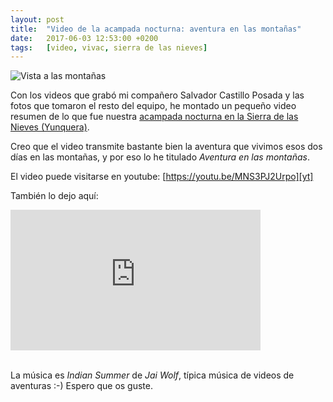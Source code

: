 ```yaml
---
layout: post
title:  "Video de la acampada nocturna: aventura en las montañas"
date:   2017-06-03 12:53:00 +0200
tags:	[video, vivac, sierra de las nieves]
---
```


![Vista a las montañas][ajm]

Con los videos que grabó mi compañero Salvador Castillo Posada y las fotos
que tomaron el resto del equipo, he montado un pequeño video resumen de lo
que fue nuestra [acampada nocturna en la Sierra de las Nieves (Yunquera)][post].

Creo que el video transmite bastante bien la aventura que vivimos esos
dos días en las montañas, y por eso lo he titulado _Aventura en las montañas_.

<!--more-->

El video puede visitarse en youtube: [https://youtu.be/MNS3PJ2Urpo][yt]

También lo dejo aquí:

<div class="iframeWrapper">
<iframe width="400" height="225"
	src="https://www.youtube-nocookie.com/embed/MNS3PJ2Urpo?rel=0"
	frameborder="0" allowfullscreen>
</iframe>
</div>

<br/>

La música es _Indian Summer_ de _Jai Wolf_, típica música de videos de
aventuras :-) Espero que os guste.

[post]:			{{site.url}}/2017/05/28/acampada-noctura-sierra-nieves.html
[ajm]:			{{site.url}}/assets/2017-05-28-yunquera-arantxa-juan-marcos.png
[yt]:			https://youtu.be/MNS3PJ2Urpo
